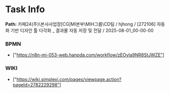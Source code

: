 # Task Info

**Path:** 카페24(주)\본사사업장\[CG]MI본부\MIH그룹\CD팀 / hjhong / [272106] 자동화 기반 디자인 툴 다각화 _ 결과물 자동 저장 및 전달 / 2025-08-01_00-00-00

### BPMN
- ["https://n8n-mi-053-web.hanpda.com/workflow/zEOyla9NR8StJWZE"]

### WIKI
- ["https://wiki.simplexi.com/pages/viewpage.action?pageId=2782229298"]

